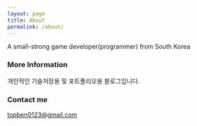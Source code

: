```yaml
---
layout: page
title: About
permalink: /about/
---
```


A small-strong game developer(programmer) from South Korea

### More Information

개인적인 기술저장용 및 포트폴리오용 블로그입니다. 

### Contact me

[topben0123@gmail.com](mailto:topben0123@gmail.com)
